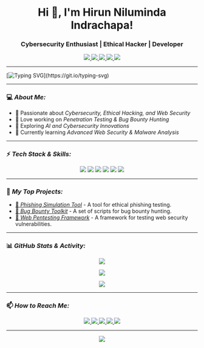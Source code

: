 
<h1 align="center">Hi 👋, I'm Hirun Niluminda Indrachapa!</h1>
<h3 align="center">Cybersecurity Enthusiast | Ethical Hacker | Developer</h3>

<p align="center">
  <a href="https://linkedin.com/in/hirun-niluminda-indrachapa">
    <img src="https://img.shields.io/badge/LinkedIn-Profile-blue?style=for-the-badge&logo=linkedin">
  </a>
  <a href="https://www.facebook.com/hirun.niluminda.indrachapa">
    <img src="https://img.shields.io/badge/Facebook-Profile-blue?style=for-the-badge&logo=facebook">
  </a>
  <a href="https://www.instagram.com/thenilumindaweerakkodi">
    <img src="https://img.shields.io/badge/Instagram-Profile-E4405F?style=for-the-badge&logo=instagram&logoColor=white">
  </a>
  <a href="https://www.youtube.com/@CyberSecWithHiru">
    <img src="https://img.shields.io/badge/YouTube-CyberSec%20With%20Hiru-red?style=for-the-badge&logo=youtube">
  </a>
  <a href="mailto:Nilumindaweerakkodi960@gmail.com">
    <img src="https://img.shields.io/badge/Email-Contact-red?style=for-the-badge&logo=gmail">
  </a>
</p>

---

[![Typing SVG](https://readme-typing-svg.herokuapp.com?font=Ubuntu&color=00FF00&size=22&center=true&vCenter=true&width=500&lines=Cybersecurity+Enthusiast;Ethical+Hacker;Bug+Bounty+Hunter;Always+Learning+New+Things!)](https://git.io/typing-svg)

---

### 💻 *About Me:*
- 🔹 Passionate about *Cybersecurity, Ethical Hacking, and Web Security*  
- 🔹 Love working on *Penetration Testing & Bug Bounty Hunting*  
- 🔹 Exploring *AI and Cybersecurity Innovations*  
- 🔹 Currently learning *Advanced Web Security & Malware Analysis*  

---

### ⚡ *Tech Stack & Skills:*
<p align="center">
  <img src="https://img.shields.io/badge/Python-3776AB?style=for-the-badge&logo=python&logoColor=white" />
  <img src="https://img.shields.io/badge/Kali_Linux-557C94?style=for-the-badge&logo=kalilinux&logoColor=white" />
  <img src="https://img.shields.io/badge/Burp_Suite-orange?style=for-the-badge&logo=burpsuite&logoColor=white" />
  <img src="https://img.shields.io/badge/Metasploit-5C2D91?style=for-the-badge&logo=metasploit&logoColor=white" />
  <img src="https://img.shields.io/badge/Java-ED8B00?style=for-the-badge&logo=java&logoColor=white" />
  <img src="https://img.shields.io/badge/HTML5-E34F26?style=for-the-badge&logo=html5&logoColor=white" />
</p>

---

### 🚀 *My Top Projects:*
- [🔗 *Phishing Simulation Tool*](https://github.com/Hirun-Niluminda-Indrachapa/phishing-tool) - A tool for ethical phishing testing.
- [🔗 *Bug Bounty Toolkit*](https://github.com/Hirun-Niluminda-Indrachapa/bug-bounty-toolkit) - A set of scripts for bug bounty hunting.
- [🔗 *Web Pentesting Framework*](https://github.com/Hirun-Niluminda-Indrachapa/web-pentest) - A framework for testing web security vulnerabilities.

---

### 📊 *GitHub Stats & Activity:*
<p align="center">
  <img src="https://github-readme-stats.vercel.app/api?username=Hirun-Niluminda-Indrachapa&show_icons=true&theme=radical" />
</p>

<p align="center">
  <img src="https://github-readme-streak-stats.herokuapp.com/?user=Hirun-Niluminda-Indrachapa&theme=dark" />
</p>

<p align="center">
  <img src="https://github-readme-activity-graph.vercel.app/graph?username=Hirun-Niluminda-Indrachapa&theme=react-dark" />
</p>

---

### 📫 *How to Reach Me:*
<p align="center">
  <a href="https://linkedin.com/in/hirun-niluminda-indrachapa">
    <img src="https://img.shields.io/badge/LinkedIn-blue?style=for-the-badge&logo=linkedin&logoColor=white" />
  </a>
  <a href="https://www.facebook.com/hirun.niluminda.indrachapa">
    <img src="https://img.shields.io/badge/Facebook-blue?style=for-the-badge&logo=facebook&logoColor=white" />
  </a>
  <a href="https://www.instagram.com/thenilumindaweerakkodi">
    <img src="https://img.shields.io/badge/Instagram-E4405F?style=for-the-badge&logo=instagram&logoColor=white" />
  </a>
  <a href="https://www.youtube.com/@CyberSecWithHiru">
    <img src="https://img.shields.io/badge/YouTube-red?style=for-the-badge&logo=youtube&logoColor=white" />
  </a>
  <a href="mailto:Nilumindaweerakkodi960@gmail.com">
    <img src="https://img.shields.io/badge/Email-red?style=for-the-badge&logo=gmail&logoColor=white" />
  </a>
</p>

---

<p align="center">
  <img src="https://komarev.com/ghpvc/?username=Hirun-Niluminda-Indrachapa&label=Profile%20Views&color=0e75b6&style=flat" />
</p>
